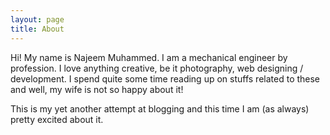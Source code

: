 ```yaml
---
layout: page
title: About
---
```


Hi! My name is Najeem Muhammed. I am a mechanical engineer by profession. I love anything creative, be it photography, web designing / development. I spend quite some time reading up on stuffs related to these and well, my wife is not so happy about it!  

This is my yet another attempt at blogging and this time I am (as always) pretty excited about it.

